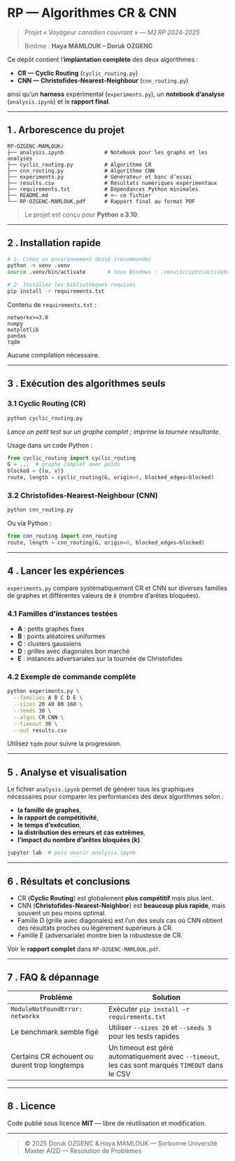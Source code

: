 # RP — Algorithmes CR & CNN

> _Projet « Voyageur canadien couvrant » — M2 RP 2024‑2025_
>
> Binôme : **Haya MAMLOUK – Doruk OZGENC**

Ce dépôt contient l’**implantation complète** des deux algorithmes :

- **CR — Cyclic Routing** (`cyclic_routing.py`)
- **CNN — Christofides‑Nearest‑Neighbour** (`cnn_routing.py`)

ainsi qu’un **harness** expérimental (`experiments.py`), un **notebook d’analyse** (`analysis.ipynb`) et le **rapport final**.

---

## 1 . Arborescence du projet

```
RP-OZGENC-MAMLOUK/
├── analysis.ipynb             # Notebook pour les graphs et les analyses
├── cyclic_routing.py          # Algorithme CR
├── cnn_routing.py             # Algorithme CNN
├── experiments.py             # Générateur et banc d’essai
├── results.csv                # Résultats numériques expérimentaux
├── requirements.txt           # Dépendances Python minimales
├── README.md                  # <– ce fichier
└── RP-OZGENC-MAMLOUK.pdf      # Rapport final au format PDF
```

> Le projet est conçu pour **Python ≥ 3.10**.

---

## 2 . Installation rapide

```bash
# 1‑ Créez un environnement dédié (recommandé)
python -m venv .venv
source .venv/bin/activate       # sous Windows : .venv\Scripts\activate

# 2‑ Installez les bibliothèques requises
pip install -r requirements.txt
```

Contenu de `requirements.txt` :

```
networkx>=3.0
numpy
matplotlib
pandas
tqdm
```

Aucune compilation nécessaire.

---

## 3 . Exécution des algorithmes seuls

### 3.1 Cyclic Routing (CR)

```bash
python cyclic_routing.py
```

_Lance un petit test sur un graphe complet ; imprime la tournée résultante._

Usage dans un code Python :

```python
from cyclic_routing import cyclic_routing
G = ...  # graphe complet avec poids
blocked = {(u, v)}
route, length = cyclic_routing(G, origin=0, blocked_edges=blocked)
```

### 3.2 Christofides‑Nearest‑Neighbour (CNN)

```bash
python cnn_routing.py
```

Ou via Python :

```python
from cnn_routing import cnn_routing
route, length = cnn_routing(G, origin=0, blocked_edges=blocked)
```

---

## 4 . Lancer les expériences

`experiments.py` compare systématiquement CR et CNN sur diverses familles de graphes et différentes valeurs de _k_ (nombre d’arêtes bloquées).

### 4.1 Familles d’instances testées

- **A** : petits graphes fixes
- **B** : points aléatoires uniformes
- **C** : clusters gaussiens
- **D** : grilles avec diagonales bon marché
- **E** : instances adversariales sur la tournée de Christofides

### 4.2 Exemple de commande complète

```bash
python experiments.py \
  --families A B C D E \
  --sizes 20 40 80 160 \
  --seeds 30 \
  --algos CR CNN \
  --timeout 30 \
  --out results.csv
```

Utilisez `tqdm` pour suivre la progression.

---

## 5 . Analyse et visualisation

Le fichier `analysis.ipynb` permet de générer tous les graphiques nécessaires pour comparer les performances des deux algorithmes selon :

- **la famille de graphes**,
- **le rapport de compétitivité**,
- **le temps d’exécution**,
- **la distribution des erreurs et cas extrêmes**,
- **l’impact du nombre d’arêtes bloquées (k)**.

```bash
jupyter lab  # puis ouvrir analysis.ipynb
```

---

## 6 . Résultats et conclusions

- CR (**Cyclic Routing**) est globalement **plus compétitif** mais plus lent.
- CNN (**Christofides-Nearest-Neighbor**) est **beaucoup plus rapide**, mais souvent un peu moins optimal.
- Famille D (grille avec diagonales) est l’un des seuls cas où CNN obtient des résultats proches ou légèrement supérieurs à CR.
- Famille E (adversariale) montre bien la robustesse de CR.

Voir le **rapport complet** dans `RP-OZGENC-MAMLOUK.pdf`.

---

## 7 . FAQ & dépannage

| Problème                                      | Solution                                                                                         |
| --------------------------------------------- | ------------------------------------------------------------------------------------------------ |
| `ModuleNotFoundError: networkx`               | Exécuter `pip install -r requirements.txt`                                                       |
| Le benchmark semble figé                      | Utiliser `--sizes 20` et `--seeds 5` pour les tests rapides                                      |
| Certains CR échouent ou durent trop longtemps | Un timeout est géré automatiquement avec `--timeout`, les cas sont marqués `TIMEOUT` dans le CSV |

---

## 8 . Licence

Code publié sous licence **MIT** — libre de réutilisation et modification.

---

> © 2025 Doruk OZGENC & Haya MAMLOUK — Sorbonne Université\
> Master AI2D — Résolution de Problèmes
